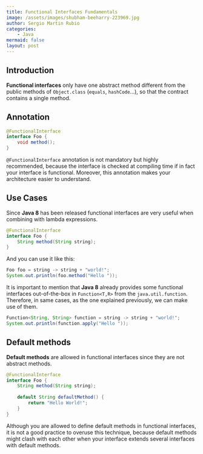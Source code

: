 ```yaml
---
title: Functional Interfaces Fundamentals
image: /assets/images/shubham-beeharry-223969.jpg
author: Sergio Martin Rubio
categories:
    - Java
mermaid: false
layout: post
---
```


## Introduction

**Functional interfaces** only have one abstract method different from the public methods of `Object.class` (`equals`, `hashCode`…), so that the contract contains a single method.

## Annotation

```java
@FunctionalInterface
interface Foo {
	void method();
}
```

`@FunctionalInterface` annotation is not mandatory but highly recommended, because the interface is checked at compiling time if in fact your interface is functional. Moreover, this annotation makes your architecture easier to understand.

## Use Cases

Since **Java 8** has been released functional interfaces are very useful when combining with lambda expressions.

```java
@FunctionalInterface
interface Foo {
	String method(String string);
}
```

And you can use it like this:

```java
Foo foo = string -> string + "world!";
System.out.println(foo.method("Hello "));
```

It is important to mention that **Java 8** already provides some functional interfaces out-of-the-box in `Function<T,R>` from the `java.util.function`. Therefore, in same cases, as the one explained previously, we can make use of them.

```java
Function<String, String> function = string -> string + "world!";
System.out.println(function.apply("Hello "));
```

## Default methods

**Default methods** are allowed in functional interfaces since they are not abstract methods.

```java
@FunctionalInterface
interface Foo {
	String method(String string);
		
	default String defaultMethod() {
		return "Hello World!";
	}
}
```

Although you are allowed to define default methods in functional interfaces, it is not a good practice to overuse this technique, because default methods might clash with each other when your interface extends several interfaces with default methods.
